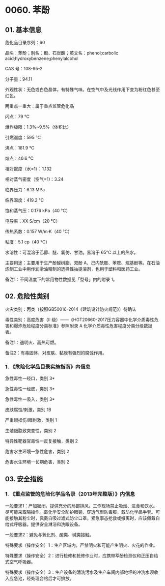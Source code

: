 # 0060. 苯酚

## 01. 基本信息

危化品目录序列：60

品名：苯酚；别名：酚、石炭酸；英文名：phenol;carbolic acid;hydroxybenzene;phenylalcohol

CAS 号：108-95-2

分子量：94.11

外观性状：无色或白色晶体，有特殊气味。在空气中及光线作用下变为粉红色甚至红色。

两重点一重大：属于重点监管危化品

闪点：79 ℃

爆炸极限：1.3%~9.5%（体积比）

引燃温度：595 ℃

沸点：181.9 ℃

熔点：40.6 ℃

相对密度（水=1）：1.132

相对蒸气密度（空气=1)：3.24

临界压力：6.13 MPa

临界温度：419.2 ℃

饱和蒸气压：0.176 kPa（40 ℃）

电导率：XX S/cm（20 ℃）

传热系数：0.157 W/m·K（40 ℃）

粘度：5.1 cp（40 ℃）

水溶性：可混溶于乙醇、醚、氯仿、甘油。易溶于 65℃ 以上的热水。

主要用途：主要用于生产酚醛树脂、双酚 A、己内酰胺、苯胺、烷基酚等。在石油炼制工业中用作润滑油精制的选择性抽提溶剂，也用于塑料和医药工业。

备注1：不同温度下的常用物性数据见「型号」内的附录 1。

## 02. 危险性类别

火灾类别：丙类（按照GB50016-2014《建筑设计防火规范》）待确认

毒性类别：高度危害（II  级）——《HGT20660-2017压力容器中化学介质毒性危害和爆炸危险程度分类标准》参照附录 A 化学介质毒性危害程度分类分级数据表。

备注1：遇明火、高热可燃。

备注2：有毒固体，对皮肤、黏膜有强烈的腐蚀作用。

### 1. 《危险化学品目录实施指南》内信息

急性毒性一经口，类别 3* 

急性毒性一经皮，类别 3* 

急性毒性一吸入，类别 3* 

皮肤腐蚀/刺激，类别 1B 

严重眼损伤/眼刺激，类别 1

生殖细胞致突变性，类别 2

特异性靶器官毒性一反复接触，类别 2 

危害水生环境一急性危害，类别 2 

危害水生环境一长期危害，类别 2

## 03. 安全措施

### 1. 《重点监管的危险化学品名录（2013年完整版）》内信息

一般要求1：严加密闭，提供充分的局部排风。工作现场禁止吸烟、进食和饮水。尽可能采取隔操作。戴化学安全防护眼镜，穿透气型防毒服，戴防化学品手套。可能接触其粉尘时，佩戴自吸过滤式防尘口罩。紧急事态抢救或撤离时，应该佩戴自给式呼吸器。提供安全淋浴和洗眼设备。

一般要求2：避免与氧化剂、酸类、碱类接触。

特殊要求（操作安全）1：生产区域内，严禁明火和可能产生明火、火花的作业。

特殊要求（操作安全）2：进行检修和抢修作业时，应携带萃酚检测仪和正压自给式空气呼吸器。

特殊要求（操作安全）3：生产设备的清洗污水及生产车间内部地坪的冲洗水须收入应急池，经处理合格后才可排放。


